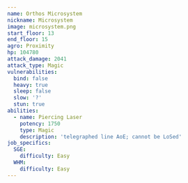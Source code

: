 ```yaml
---
name: Orthos Microsystem
nickname: Microsystem
image: microsystem.png
start_floor: 13
end_floor: 15
agro: Proximity
hp: 104780
attack_damage: 2041
attack_type: Magic
vulnerabilities:
  bind: false
  heavy: true
  sleep: false
  slow: '?'
  stun: true
abilities:
  - name: Piercing Laser
    potency: 1750
    type: Magic
    description: 'telegraphed line AoE; cannot be LoSed'
job_specifics:
  SGE:
    difficulty: Easy
  WHM:
    difficulty: Easy
---
```


